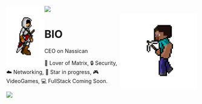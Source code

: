![](https://hit.yhype.me/github/profile?user_id=82602368)
<img align='left' src='https://raw.githubusercontent.com/Nassican/Nassican/master/skins/assassinscred.gif' width='20%'>  
<img align='right' src='https://raw.githubusercontent.com/Nassican/Nassican/master/skins/steve.gif' width='40%'>  

# BIO
CEO on Nassican 

🧮 Lover of Matrix, 🔒 Security,  ☁️ Networking, 
🌟 Star in progress, 🎮 VideoGames, 💻 FullStack Coming Soon.  
  
![](https://komarev.com/ghpvc/?username=Nassican&color=blue)